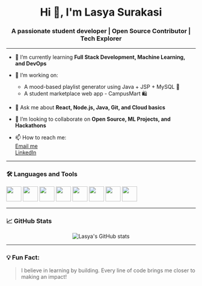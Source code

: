 <h1 align="center">Hi 👋, I'm Lasya Surakasi</h1>
<h3 align="center">A passionate student developer | Open Source Contributor | Tech Explorer</h3>

---

- 🌱 I’m currently learning **Full Stack Development, Machine Learning, and DevOps**

- 🔭 I’m working on:  
  - A mood-based playlist generator using Java + JSP + MySQL 🎵  
  - A student marketplace web app - CampusMart 🛍️

- 💬 Ask me about **React, Node.js, Java, Git, and Cloud basics**

- 👯 I’m looking to collaborate on **Open Source, ML Projects, and Hackathons**

- 📫 How to reach me:  
  [Email me](mailto:lasyasurakasi@gmail.com)  
  [LinkedIn](https://www.linkedin.com/in/lasya-surakasi-a754b6244/  )
  

---

### 🛠️ Languages and Tools

<p align="left">
  <img src="https://cdn.jsdelivr.net/gh/devicons/devicon/icons/react/react-original.svg" width="40" height="40"/>
  <img src="https://cdn.jsdelivr.net/gh/devicons/devicon/icons/nodejs/nodejs-original.svg" width="40" height="40"/>
  <img src="https://cdn.jsdelivr.net/gh/devicons/devicon/icons/javascript/javascript-original.svg" width="40" height="40"/>
  <img src="https://cdn.jsdelivr.net/gh/devicons/devicon/icons/java/java-original.svg" width="40" height="40"/>
  <img src="https://cdn.jsdelivr.net/gh/devicons/devicon/icons/mysql/mysql-original.svg" width="40" height="40"/>
  <img src="https://cdn.jsdelivr.net/gh/devicons/devicon/icons/git/git-original.svg" width="40" height="40"/>
  <img src="https://cdn.jsdelivr.net/gh/devicons/devicon/icons/github/github-original.svg" width="40" height="40"/>
  <img src="https://cdn.jsdelivr.net/gh/devicons/devicon/icons/figma/figma-original.svg" width="40" height="40"/>
</p>

---

### 📈 GitHub Stats

<p align="center">
  <img src="https://github-readme-stats.vercel.app/api?username=lasyasurakasi&show_icons=true&theme=radical" alt="Lasya's GitHub stats" />
</p>

---

### 💡 Fun Fact:
> I believe in learning by building. Every line of code brings me closer to making an impact!

